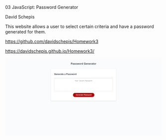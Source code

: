 03 JavaScript: Password Generator

David Schepis

This website allows a user to select certain criteria and have a password generated for them.

https://github.com/davidschepis/Homework3

https://davidschepis.github.io/Homework3/

![Screenshot](screenshot.png)
